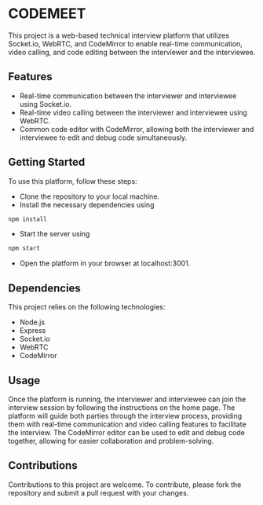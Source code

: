 # CODEMEET

This project is a web-based technical interview platform that utilizes Socket.io, WebRTC, and CodeMirror to enable real-time communication, video calling, and code editing between the interviewer and the interviewee.

## Features
* Real-time communication between the interviewer and interviewee using Socket.io.
* Real-time video calling between the interviewer and interviewee using WebRTC.
* Common code editor with CodeMirror, allowing both the interviewer and interviewee to edit and debug code simultaneously.
## Getting Started

To use this platform, follow these steps:

* Clone the repository to your local machine.
* Install the necessary dependencies using 
```bash
npm install
```

* Start the server using 
```bash
npm start
```

* Open the platform in your browser at localhost:3001.

## Dependencies

This project relies on the following technologies:

* Node.js
* Express
* Socket.io
* WebRTC
* CodeMirror

## Usage

Once the platform is running, the interviewer and interviewee can join the interview session by following the instructions on the home page. The platform will guide both parties through the interview process, providing them with real-time communication and video calling features to facilitate the interview. The CodeMirror editor can be used to edit and debug code together, allowing for easier collaboration and problem-solving.

## Contributions

Contributions to this project are welcome. To contribute, please fork the repository and submit a pull request with your changes.
